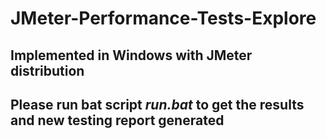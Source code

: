 # JMeter-Performance-Tests-Explore

## Implemented in Windows with JMeter distribution
## Please run bat script *run.bat* to get the results and new testing report generated
